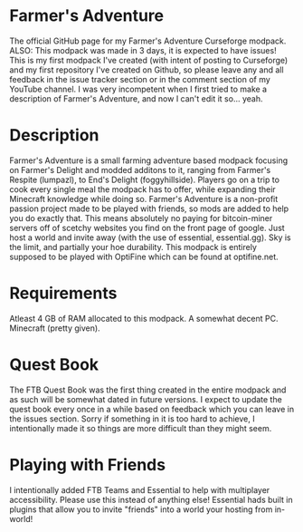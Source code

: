 # Farmer's Adventure
The official GitHub page for my Farmer's Adventure Curseforge modpack. ALSO: This modpack was made in 3 days, it is expected to have issues!
This is my first modpack I've created (with intent of posting to Curseforge) and my first repository I've created on Github, so please leave any and all feedback in the issue tracker section or in the comment section of my YouTube channel.
I was very incompetent when I first tried to make a description of Farmer's Adventure, and now I can't edit it so... yeah.

# Description
Farmer's Adventure is a small farming adventure based modpack focusing on Farmer's Delight and modded additons to it, ranging from Farmer's Respite (lumpazl), to End's Delight (foggyhillside). Players go on a trip to cook every single meal the modpack has to offer, while expanding their Minecraft knowledge while doing so. Farmer's Adventure is a non-profit passion project made to be played with friends, so mods are added to help you do exactly that. This means absolutely no paying for bitcoin-miner servers off of scetchy websites you find on the front page of google. Just host a world and invite away (with the use of essential, essential.gg). Sky is the limit, and partially your hoe durability. This modpack is entirely supposed to be played with OptiFine which can be found at optifine.net. 

# Requirements
Atleast 4 GB of RAM allocated to this modpack.
A somewhat decent PC.
Minecraft (pretty given).

# Quest Book
The FTB Quest Book was the first thing created in the entire modpack and as such will be somewhat dated in future versions. I expect to update the quest book every once in a while based on feedback which you can leave in the issues section. Sorry if something in it is too hard to achieve, I intentionally made it so things are more difficult than they might seem.

# Playing with Friends
I intentionally added FTB Teams and Essential to help with multiplayer accessibility. Please use this instead of anything else! Essential hads built in plugins that allow you to invite "friends" into a world your hosting from in-world!
